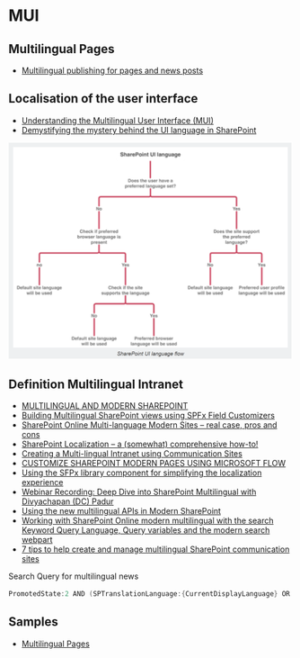 # MUI

## Multilingual Pages

- [Multilingual publishing for pages and news posts](https://techcommunity.microsoft.com/t5/microsoft-sharepoint-blog/new-sharepoint-feature-multilingual-publishing-for-pages-and/ba-p/1432445)

## Localisation of the user interface

- [Understanding the Multilingual User Interface (MUI)](https://docs.microsoft.com/en-us/previous-versions/office/developer/sharepoint-2010/ff800886(v=office.14))
- [Demystifying the mystery behind the UI language in SharePoint](https://www.eliostruyf.com/demystifying-the-mystery-behind-the-ui-language-in-sharepoint)

![Demystifying MUI](../assets/sharepoint-language-ui-flow.png)

## Definition Multilingual Intranet

- [MULTILINGUAL AND MODERN SHAREPOINT](https://joannecklein.com/2018/10/05/multilingual-and-modern-sharepoint/)
- [Building Multilingual SharePoint views using SPFx Field Customizers](https://www.aerieconsulting.com/blog/building-multi-lingual-sharepoint-views)
- [SharePoint Online Multi-language Modern Sites – real case, pros and cons](https://devscopeninjas.azurewebsites.net/2019/01/29/sharepoint-online-multi-language-modern-sites-real-case-pros-and-cons/)
- [SharePoint Localization – a (somewhat) comprehensive how-to!](https://www.koskila.net/how-to-sharepoint-localization/)
- [Creating a Multi-lingual Intranet using Communication Sites](https://capacreative.co.uk/2018/11/18/series-creating-a-multi-lingual-intranet-using-communication-sites/)
- [CUSTOMIZE SHAREPOINT MODERN PAGES USING MICROSOFT FLOW](http://www.sites.se/2018/08/sharepoint-modern-pages-microsoft-flow/)
- [Using the SFPx library component for simplifying the localization experience](https://www.eliostruyf.com/sfpx-library-component-simplifying-localization-experience/)
- [Webinar Recording: Deep Dive into SharePoint Multilingual with Divyachapan (DC) Padur](https://www.youtube.com/watch?v=Xwxhi4CY0_E&feature=youtu.be)
- [Using the new multilingual APIs in Modern SharePoint](https://www.eliostruyf.com/multilingual-apis-modern-sharepoint/)
- [Working with SharePoint Online modern multilingual with the search Keyword Query Language, Query variables and the modern search webpart](https://mahmoudhhassan.wordpress.com/2020/04/12/working-with-sharepoint-online-modern-multilingual-with-the-search-keyword-query-language-query-variables-and-the-modern-search-webpart/)
- [7 tips to help create and manage multilingual SharePoint communication sites](https://www.computerworld.com/article/3562354/7-tips-to-help-create-and-manage-multilingual-sharepoint-communication-sites.html)

Search Query for multilingual news

```Powershell
PromotedState:2 AND (SPTranslationLanguage:{CurrentDisplayLanguage} OR (NOT SPTranslatedLanguages:{CurrentDisplayLanguage} AND NOT SPIsTranslation:true))
```

## Samples

- [Multilingual Pages](https://github.com/SharePoint/sp-dev-solutions/tree/master/solutions/MultilingualPages)
